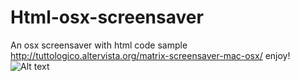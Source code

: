 # Html-osx-screensaver
An osx screensaver with html code sample
http://tuttologico.altervista.org/matrix-screensaver-mac-osx/
enjoy!
![Alt text](http://tuttologico.altervista.org/wp-content/uploads/2016/11/matrix-preference-720x540.jpg)

